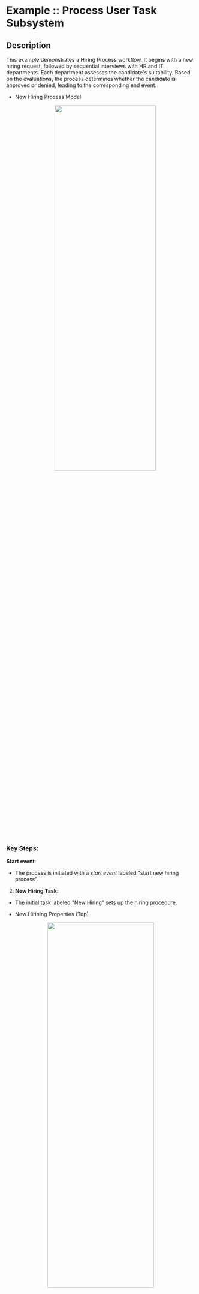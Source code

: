 # Example :: Process User Task Subsystem

## Description

This example demonstrates a Hiring Process workflow. It begins with a new hiring request, followed by sequential interviews with HR and IT departments. Each department assesses the candidate's suitability. Based on the evaluations, the process determines whether the candidate is approved or denied, leading to the corresponding end event.

- New Hiring Process Model
  <p align="center"><img width=75% height=50% src="docs/images/NewHiringProcessModel.png"></p>

### Key Steps:

**Start event**:

- The process is initiated with a _start event_ labeled "start new hiring process".

2. **New Hiring Task**:

- The initial task labeled "New Hiring" sets up the hiring procedure.

* New Hirining Properties (Top)
<p align="center"><img width=75% height=50% src="docs/images/NewHiringTop.png"></p>

3. **HR Interview**:

- The first step is an HR Interview (User Task).
- After the interview, an exclusive gateway (HR approved?) is used to decide:
  - If "approved", the process moves to the IT interview.
  - If "not approved", the process ends with the "Application denied" task leading to the denied end event.

* HR Interview Properties (Top)
<p align="center"><img width=75% height=50% src="docs/images/HRInterviewTop.png"></p>

* HR InterviewAssignments
  <p align="center"><img width=75% height=50% src="docs/images/HRInterviewAssign.png"></p>

4. **IT Interview**:

- If the candidate passes the HR interview, they proceed to the _IT Interview_ (User Task).
- Another exclusive gateway (IT approved?) determines the outcome:
  - If "approved", the process proceeds to an "Application approved" task, followed by an approved end event.
  - If "not approved", it moves to the "Application denied" task, leading to the denied end event.

* IT Interview Properties (Top)
  <p align="center"><img width=75% height=50% src="docs/images/ITInterviewTop.png"></p>

* IT InterviewAssignments
  <p align="center"><img width=75% height=50% src="docs/images/ITInterviewAssign.png"></p>

5. **Application approved and Aplication Denied**:

- THis is the final task where the process can conclude in two ways:
  - _"approved"_: The candidate successfully completes both HR and IT interviews.
  - _"denied"_: The candidate fails either the HR or IT interview.

* Application Approved (Top)
<p align="center"><img width=75% height=50% src="docs/images/ApplicationAppTop.png"></p>

* Application Denied (Top)
<p align="center"><img width=75% height=50% src="docs/images/ApplicationDenTop.png"></p>

### Custom User Task assignment strategy

BAMOE has a way to automatically assign User Tasks to a single user based on a defined logic, which is active by default. The default logic is very basic and doesn't cover real world business cases. This example shows how can you define your own logic. The `org.acme.candidate.CustomUserTaskAssignmentStrategyConfig.java` defines a simple logic assigning the User Task to an user based on the task name:

```java
@Override
  public Optional<String> computeAssigment(UserTaskInstance userTaskInstance, IdentityProvider identityProvider) {
      System.out.println("Computing assignment using custom User Task assignment strategy.");
      // Your custom logic goes here. For example:
      if ("hr_interview".equals(userTaskInstance.getTaskName())) {
          return Optional.of("recruiter");
      } else if ("it_interview".equals(userTaskInstance.getTaskName())) {
          return Optional.of("developer");
      } else {
          return Optional.empty();
      }
  }
```

If the task name is `hr_interview` the assigned user will be "recruiter". For the task `it_interview` the assigned user will be "developer". At least, if isn't any of this tasks, the method will not assign to any user.

## Running

### Prerequisites

- Java 17 installed
- Environment variable `JAVA_HOME` set accordingly
- Maven 3.9.6 installed
- Docker and Docker Compose to run the required example infrastructure.

### Compile and Run in local development mode

```sh
mvn clean compile quarkus:dev -Pdevelopment
```

NOTE: With dev mode of Quarkus you can take advantage of hot reload for business assets like processes, rules, decision tables and java code. No need to redeploy or restart your running application.

### Compile and Run in local JVM mode

```sh
mvn clean package
java -jar target/quarkus-app/quarkus-run.jar
```

or on Windows

```sh
mvn clean package
java -jar target\quarkus-app\quarkus-run.jar
```

### Package and Run in container mode

Running in container mode gives access to BAMOE Management Console. First you need to have `Docker` and `Docker compose` installed. After it, build the project using the `container` profile:

```sh
mvn clean package -Pcontainer
```

Now, add an `.env` file with the content below:

```
PROJECT_VERSION=
KOGITO_MANAGEMENT_CONSOLE_IMAGE=
COMPOSE_PROFILES=
```

- `PROJECT_VERSION`: Should be set with the current BAMOE version being used: `PROJECT_VERSION=`
- `KOGITO_MANAGEMENT_CONSOLE_IMAGE`: Should be set with the BAMOE Management Console image `quay.io/bamoe/management-console:${PROJECT_VERSION}`
- `COMPOSE_PROFILES`: filters which services will run.

```
PROJECT_VERSION=<REPLACED_WITH_BAMOE_VERSION>
KOGITO_MANAGEMENT_CONSOLE_IMAGE=quay.io/bamoe/management-console:${PROJECT_VERSION}
COMPOSE_PROFILES=container
```

Start PostgreSQL, pgAdmin, the user-tasks-susbystem business service and BAMOE Management Console with the command below:

```sh
docker compose up
```

You can stop any time hiting `CMD/CTRL + C`, and to clean-up, removing all containers, use the command below:

```sh
docker compose down
```

To access Management Console open `http://localhost:8280` in your browser.

## Using

Once the business service is running, you can start a new process using the above `curl` command:

```sh
curl -X POST http://localhost:8080/hiring \
     -H "Content-Type: application/json" \
     -d '{
           "candidate": {
             "firstName": "John",
             "lastName": "Doe",
             "position": "Software Engineer"
           }
         }'
```

To get all processes use the GET request:

```sh
curl -X GET "http://localhost:8080/hiring"
```

Creating a new process will make the business service waits for an user from the group `HR` to complete the task. You can get all tasks from the `HR` group with the following curl command:

```sh
curl -X 'GET' \
  'http://localhost:8080/usertasks/instance?group=HR' \
  -H 'accept: application/json'
```

Alternatively, it's possible to filter the tasks assigned to an user:

```sh
curl -X 'GET' \
  'http://localhost:8080/usertasks/instance?user=recruiter' \
  -H 'accept: application/json'
```

Or even both, using both query params: `group=HR&user=recruiter`. This filter is available in all `usertasks` routes.

The `"id"` value retuned by these requests is used in the User Task API replacing the `taskId`:

```sh
curl -X 'POST' \
  'http://localhost:8080/usertasks/instance/{taskId}/transition?user=recruiter' \
  -H 'accept: application/json' \
  -H 'Content-Type: application/json' \
  -d '{
  "transitionId": "complete",
  "data": {
    "hr_approval": "true"
  }
}'
```

The above request will transition the task, advancing the process to the IT_Interview, which you can retrieve the new `id` (taskId) with:

```sh
curl -X 'GET' \
  'http://localhost:8080/usertasks/instance?group=IT' \
  -H 'accept: application/json'
```

NOTE: To check the available `transitionId` for the current user task, you can use the GET route:

```sh
curl -X 'GET' \
  'http://localhost:8080/usertasks/instance/{taskId}/transition?user=recruiter' \
  -H 'accept: application/json'
```

To change the inputs and outputs values of a task, it's possible to use the `inputs` and `outputs` route.

**Inputs**

```sh
curl -X 'PUT' \
  'http://localhost:8080/usertasks/instance/{taskId}/inputs?user=recruiter' \
  -H 'accept: application/json' \
  -H 'Content-Type: application/json' \
  -d '{
  "candidate": {
    "firstName": "Jane",
    "lastName": "Doe",
    "position": "Software Engineer"
  }
}'
```

**Outputs**

```sh
curl -X 'PUT' \
  'http://localhost:8080/usertasks/instance/{taskId}/outputs?user=recruiter' \
  -H 'accept: application/json' \
  -H 'Content-Type: application/json' \
  -d '{"hr_approval": true}'
```

Additionally, it's possible to attach document links and add comments on each task

**Attachment**:

```sh
curl -X 'POST' \
  'http://localhost:8080/usertasks/instance/{taskId}/attachments?user=recruiter' \
  -H 'accept: application/json' \
  -H 'Content-Type: application/json' \
  -d '{
  "uri": "https://google.com",
  "name": "Google"
}'
```

NOTE: The `GET`, `PUT` and `DELETE` HTTP methods are avaiable for this route.

**Comment**:

```sh
curl -X 'POST' \
  'http://localhost:8080/usertasks/instance/{taskId}/comments?user=recruiter' \
  -H 'accept: application/json' \
  -H 'Content-Type: application/json' \
  -d '{
  "comment": "My comment"
}'
```

NOTE: The `GET`, `PUT` and `DELETE` HTTP methods are avaiable for this route.

NOTE: If you have started the business service in development mode, you can check the entire API in the `localhost:8080/q/swagger-ui` route.

### OpenAPI (Swagger) documentation

[Specification at swagger.io](https://swagger.io/docs/specification/about/)

You can take a look at the [OpenAPI definition](http://localhost:8080/openapi?format=json) - automatically generated and included in this service - to determine all available operations exposed by this service. For easy readability you can visualize the OpenAPI definition file using a UI tool like for example available [Swagger UI](https://editor.swagger.io).

In addition, various clients to interact with this service can be easily generated using this OpenAPI definition.

When running in either Quarkus Development or Native mode, we also leverage the [Quarkus OpenAPI extension](https://quarkus.io/guides/openapi-swaggerui#use-swagger-ui-for-development) that exposes http://localhost:8080/q/swagger-ui/ that you can use to look at available REST endpoints and send test requests.
